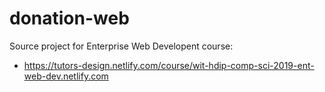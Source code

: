 # donation-web

Source project for Enterprise Web Developent course:

- <https://tutors-design.netlify.com/course/wit-hdip-comp-sci-2019-ent-web-dev.netlify.com>
